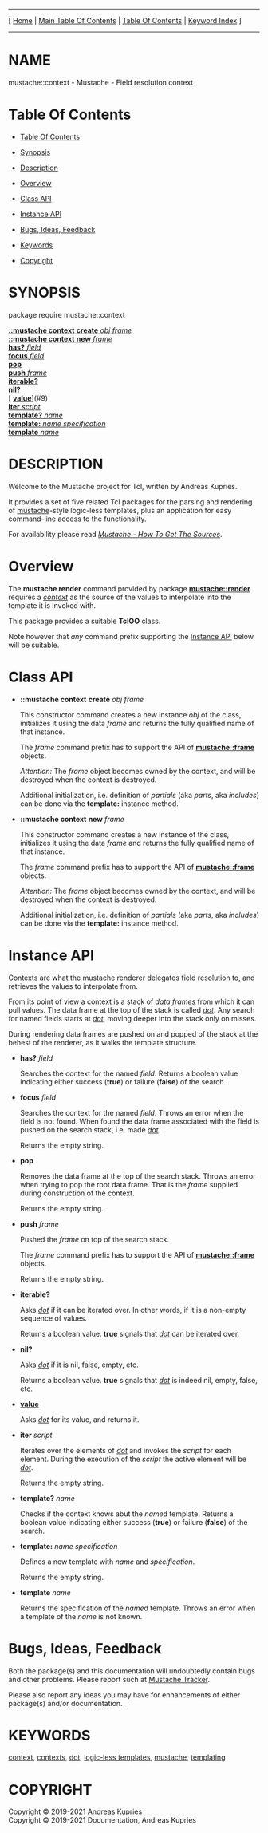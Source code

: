 
[//000000001]: # (mustache::context \- Mustache\. Packages for logic\-less templating)
[//000000002]: # (Generated from file 'mustache\_context\.man' by tcllib/doctools with format 'markdown')
[//000000003]: # (Copyright &copy; 2019\-2021 Andreas Kupries)
[//000000004]: # (Copyright &copy; 2019\-2021 Documentation, Andreas Kupries)
[//000000005]: # (mustache::context\(n\) 1 doc "Mustache\. Packages for logic\-less templating")

<hr> [ <a href="../../../../../../home">Home</a> &#124; <a
href="../../toc.md">Main Table Of Contents</a> &#124; <a
href="../toc.md">Table Of Contents</a> &#124; <a
href="../../index.md">Keyword Index</a> ] <hr>

# NAME

mustache::context \- Mustache \- Field resolution context

# <a name='toc'></a>Table Of Contents

  - [Table Of Contents](#toc)

  - [Synopsis](#synopsis)

  - [Description](#section1)

  - [Overview](#section2)

  - [Class API](#section3)

  - [Instance API](#section4)

  - [Bugs, Ideas, Feedback](#section5)

  - [Keywords](#keywords)

  - [Copyright](#copyright)

# <a name='synopsis'></a>SYNOPSIS

package require mustache::context  

[__::mustache context__ __create__ *obj* *frame*](#1)  
[__::mustache context__ __new__ *frame*](#2)  
[__<contextcmd>__ __has?__ *field*](#3)  
[__<contextcmd>__ __focus__ *field*](#4)  
[__<contextcmd>__ __pop__](#5)  
[__<contextcmd>__ __push__ *frame*](#6)  
[__<contextcmd>__ __iterable?__](#7)  
[__<contextcmd>__ __nil?__](#8)  
[__<contextcmd>__ __[value](\.\./\.\./index\.md\#value)__](#9)  
[__<contextcmd>__ __iter__ *script*](#10)  
[__<contextcmd>__ __template?__ *name*](#11)  
[__<contextcmd>__ __template:__ *name* *specification*](#12)  
[__<contextcmd>__ __template__ *name*](#13)  

# <a name='description'></a>DESCRIPTION

Welcome to the Mustache project for Tcl, written by Andreas Kupries\.

It provides a set of five related Tcl packages for the parsing and rendering of
[mustache](https://mustache\.github\.io/)\-style logic\-less templates, plus an
application for easy command\-line access to the functionality\.

For availability please read *[Mustache \- How To Get The
Sources](mustache\_howto\_get\_sources\.md)*\.

# <a name='section2'></a>Overview

The __mustache render__ command provided by package
__[mustache::render](mustache\_render\.md)__ requires a
*[context](\.\./\.\./index\.md\#context)* as the source of the values to
interpolate into the template it is invoked with\.

This package provides a suitable __TclOO__ class\.

Note however that *any* command prefix supporting the [Instance
API](#section4) below will be suitable\.

# <a name='section3'></a>Class API

  - <a name='1'></a>__::mustache context__ __create__ *obj* *frame*

    This constructor command creates a new instance *obj* of the class,
    initializes it using the data *frame* and returns the fully qualified name
    of that instance\.

    The *frame* command prefix has to support the API of
    __[mustache::frame](mustache\_frame\.md)__ objects\.

    *Attention:* The *frame* object becomes owned by the context, and will
    be destroyed when the context is destroyed\.

    Additional initialization, i\.e\. definition of *partials* \(aka *parts*,
    aka *includes*\) can be done via the __template:__ instance method\.

  - <a name='2'></a>__::mustache context__ __new__ *frame*

    This constructor command creates a new instance of the class, initializes it
    using the data *frame* and returns the fully qualified name of that
    instance\.

    The *frame* command prefix has to support the API of
    __[mustache::frame](mustache\_frame\.md)__ objects\.

    *Attention:* The *frame* object becomes owned by the context, and will
    be destroyed when the context is destroyed\.

    Additional initialization, i\.e\. definition of *partials* \(aka *parts*,
    aka *includes*\) can be done via the __template:__ instance method\.

# <a name='section4'></a>Instance API

Contexts are what the mustache renderer delegates field resolution to, and
retrieves the values to interpolate from\.

From its point of view a context is a stack of *data frames* from which it can
pull values\. The data frame at the top of the stack is called
*[dot](\.\./\.\./index\.md\#dot)*\. Any search for named fields starts at
*[dot](\.\./\.\./index\.md\#dot)*, moving deeper into the stack only on misses\.

During rendering data frames are pushed on and popped of the stack at the behest
of the renderer, as it walks the template structure\.

  - <a name='3'></a>__<contextcmd>__ __has?__ *field*

    Searches the context for the named *field*\. Returns a boolean value
    indicating either success \(__true__\) or failure \(__false__\) of the
    search\.

  - <a name='4'></a>__<contextcmd>__ __focus__ *field*

    Searches the context for the named *field*\. Throws an error when the field
    is not found\. When found the data frame associated with the field is pushed
    on the search stack, i\.e\. made *[dot](\.\./\.\./index\.md\#dot)*\.

    Returns the empty string\.

  - <a name='5'></a>__<contextcmd>__ __pop__

    Removes the data frame at the top of the search stack\. Throws an error when
    trying to pop the root data frame\. That is the *frame* supplied during
    construction of the context\.

    Returns the empty string\.

  - <a name='6'></a>__<contextcmd>__ __push__ *frame*

    Pushed the *frame* on top of the search stack\.

    The *frame* command prefix has to support the API of
    __[mustache::frame](mustache\_frame\.md)__ objects\.

    Returns the empty string\.

  - <a name='7'></a>__<contextcmd>__ __iterable?__

    Asks *[dot](\.\./\.\./index\.md\#dot)* if it can be iterated over\. In other
    words, if it is a non\-empty sequence of values\.

    Returns a boolean value\. __true__ signals that
    *[dot](\.\./\.\./index\.md\#dot)* can be iterated over\.

  - <a name='8'></a>__<contextcmd>__ __nil?__

    Asks *[dot](\.\./\.\./index\.md\#dot)* if it is nil, false, empty, etc\.

    Returns a boolean value\. __true__ signals that
    *[dot](\.\./\.\./index\.md\#dot)* is indeed nil, empty, false, etc\.

  - <a name='9'></a>__<contextcmd>__ __[value](\.\./\.\./index\.md\#value)__

    Asks *[dot](\.\./\.\./index\.md\#dot)* for its value, and returns it\.

  - <a name='10'></a>__<contextcmd>__ __iter__ *script*

    Iterates over the elements of *[dot](\.\./\.\./index\.md\#dot)* and invokes
    the *script* for each element\. During the execution of the *script* the
    active element will be *[dot](\.\./\.\./index\.md\#dot)*\.

    Returns the empty string\.

  - <a name='11'></a>__<contextcmd>__ __template?__ *name*

    Checks if the context knows abut the *name*d template\. Returns a boolean
    value indicating either success \(__true__\) or failure \(__false__\) of
    the search\.

  - <a name='12'></a>__<contextcmd>__ __template:__ *name* *specification*

    Defines a new template with *name* and *specification*\.

    Returns the empty string\.

  - <a name='13'></a>__<contextcmd>__ __template__ *name*

    Returns the specification of the *name*d template\. Throws an error when a
    template of the *name* is not known\.

# <a name='section5'></a>Bugs, Ideas, Feedback

Both the package\(s\) and this documentation will undoubtedly contain bugs and
other problems\. Please report such at [Mustache
Tracker](https://core\.tcl\-lang\.org/akupries/mustache)\.

Please also report any ideas you may have for enhancements of either package\(s\)
and/or documentation\.

# <a name='keywords'></a>KEYWORDS

[context](\.\./\.\./index\.md\#context), [contexts](\.\./\.\./index\.md\#contexts),
[dot](\.\./\.\./index\.md\#dot), [logic\-less
templates](\.\./\.\./index\.md\#logic\_less\_templates),
[mustache](\.\./\.\./index\.md\#mustache),
[templating](\.\./\.\./index\.md\#templating)

# <a name='copyright'></a>COPYRIGHT

Copyright &copy; 2019\-2021 Andreas Kupries  
Copyright &copy; 2019\-2021 Documentation, Andreas Kupries
